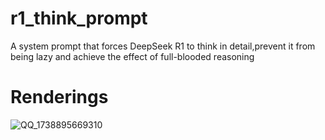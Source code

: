 # r1_think_prompt
A system prompt that forces DeepSeek R1 to think in detail,prevent it from being lazy and achieve the effect of full-blooded reasoning

# Renderings
![QQ_1738895669310](https://github.com/user-attachments/assets/bde968bf-729b-4937-94fa-d16705495be9)
